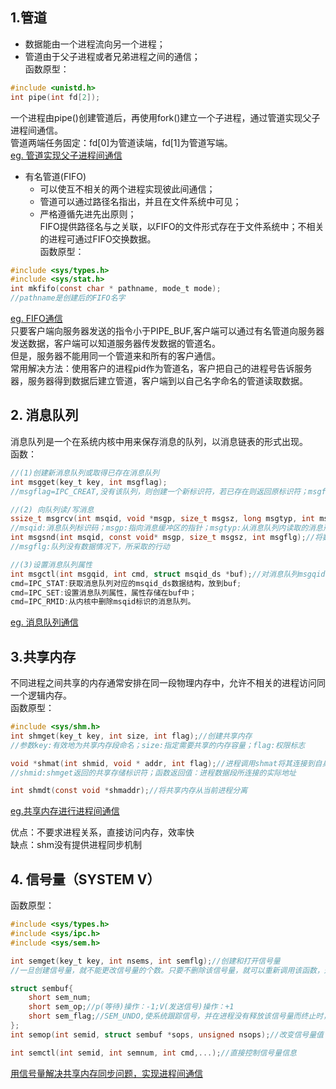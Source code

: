 ## 1.管道 <br>
- 数据能由一个进程流向另一个进程；<br>
- 管道由于父子进程或者兄弟进程之间的通信；  
函数原型：   
```c
#include <unistd.h>
int pipe(int fd[2]);
```
一个进程由pipe()创建管道后，再使用fork()建立一个子进程，通过管道实现父子进程间通信。   
管道两端任务固定：fd[0]为管道读端，fd[1]为管道写端。	 <br>
[eg. 管道实现父子进程间通信](https://github.com/liuchenjane/Advanced-Programming-in-the-UNIX-Environment/blob/master/pipe1.cpp)<br>
- 有名管道(FIFO)<br>
	- 可以使互不相关的两个进程实现彼此间通信；<br>
	- 管道可以通过路径名指出，并且在文件系统中可见；<br>
	- 严格遵循先进先出原则；<br>
FIFO提供路径名与之关联，以FIFO的文件形式存在于文件系统中；不相关的进程可通过FIFO交换数据。<br>
函数原型：<br>
```c
#include <sys/types.h>
#include <sys/stat.h>
int mkfifo(const char * pathname, mode_t mode);
//pathname是创建后的FIFO名字
```
[eg. FIFO通信](https://github.com/liuchenjane/Advanced-Programming-in-the-UNIX-Environment/tree/master/fifo)<br>
只要客户端向服务器发送的指令小于PIPE_BUF,客户端可以通过有名管道向服务器发送数据，客户端可以知道服务器传发数据的管道名。<br>
但是，服务器不能用同一个管道来和所有的客户通信。<br>
常用解决方法：使用客户的进程pid作为管道名，客户把自己的进程号告诉服务器，服务器得到数据后建立管道，客户端到以自己名字命名的管道读取数据。<br>

## 2. 消息队列
消息队列是一个在系统内核中用来保存消息的队列，以消息链表的形式出现。<br>
函数：<br>
```c
//(1)创建新消息队列或取得已存在消息队列
int msgget(key_t key, int msgflag);
//msgflag=IPC_CREAT,没有该队列，则创建一个新标识符，若已存在则返回原标识符；msgflag=IPC_EXCL,若没有队列，返回-1，已存在，返回0

//(2) 向队列读/写消息
ssize_t msgrcv(int msqid, void *msgp, size_t msgsz, long msgtyp, int msgflg);//从队列中取用消息
//msqid:消息队列标识码；msgp:指向消息缓冲区的指针；msgtyp:从消息队列内读取的消息形态；
int msgsnd(int msqid, const void* msgp, size_t msgsz, int msgflg);//将数据放到消息队列
//msgflg:队列没有数据情况下，所采取的行动

//(3)设置消息队列属性
int msgctl(int msgqid, int cmd, struct msqid_ds *buf);//对消息队列msgqid执行cmd操作
cmd=IPC_STAT:获取消息队列对应的msqid_ds数据结构，放到buf;
cmd=IPC_SET:设置消息队列属性，属性存储在buf中；
cmd=IPC_RMID:从内核中删除msqid标识的消息队列。
```
[eg. 消息队列通信](https://github.com/liuchenjane/Advanced-Programming-in-the-UNIX-Environment/tree/master/msg)<br>

## 3.共享内存<br>
不同进程之间共享的内存通常安排在同一段物理内存中，允许不相关的进程访问同一个逻辑内存。<br>
函数原型：<br>
```c
#include <sys/shm.h>
int shmget(key_t key, int size, int flag);//创建共享内存
//参数key:有效地为共享内存段命名；size:指定需要共享的内存容量；flag:权限标志

void *shmat(int shmid, void * addr, int flag);//进程调用shmat将其连接到自身地址空间
//shmid:shmget返回的共享存储标识符；函数返回值：进程数据段所连接的实际地址

int shmdt(const void *shmaddr);//将共享内存从当前进程分离
```
[eg.共享内存进行进程间通信](https://github.com/liuchenjane/Advanced-Programming-in-the-UNIX-Environment/tree/master/shm)<br>

优点：不要求进程关系，直接访问内存，效率快<br>
缺点：shm没有提供进程同步机制<br>

## 4. 信号量（SYSTEM V）

函数原型：<br>
```c
#include <sys/types.h>
#include <sys/ipc.h>
#include <sys/sem.h>

int semget(key_t key, int nsems, int semflg);//创建和打开信号量
//一旦创建信号量，就不能更改信号量的个数。只要不删除该信号量，就可以重新调用该函数，返回以前创建的值。

struct sembuf{
	short sem_num;
	short sem_op;//p(等待)操作：-1;V(发送信号)操作：+1
	short sem_flag;//SEM_UNDO,使系统跟踪信号，并在进程没有释放该信号量而终止时，由系统释放信号量
};
int semop(int semid, struct sembuf *sops, unsigned nsops);//改变信号量值

int semctl(int semid, int semnum, int cmd,...);//直接控制信号量信息
```
[用信号量解决共享内存同步问题，实现进程间通信](https://github.com/liuchenjane/Advanced-Programming-in-the-UNIX-Environment/tree/master/sem)
